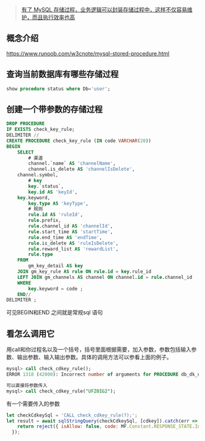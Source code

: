 > [有了 MySQL 存储过程，业务逻辑可以封装存储过程中，这样不仅容易维护，而且执行效率也高](https://www.cnblogs.com/you-zi/p/5519006.html)

## 概念介绍
https://www.runoob.com/w3cnote/mysql-stored-procedure.html

## 查询当前数据库有哪些存储过程
```sql
show procedure status where Db='user';
```

## 创建一个带参数的存储过程
```sql
DROP PROCEDURE
IF EXISTS check_key_rule;
DELIMITER //
CREATE PROCEDURE check_key_rule (IN code VARCHAR(20))
BEGIN
	SELECT
		# 渠道
		channel.`name` AS 'channelName',
		channel.is_delete AS 'channelIsDelete',
    channel.symbol,
		# key
		key.`status`,
		key.id AS 'keyId',
    key.keyword,
		key.type AS 'keyType',
		# 规则
		rule.id AS 'ruleId',
		rule.prefix,
		rule.channel_id AS 'channelId',
		rule.start_time AS 'startTime',
		rule.end_time AS 'endTime',
		rule.is_delete AS 'ruleIsDelete',
		rule.reward_list AS 'rewardList',
		rule.type
	FROM
		gm_key_detail AS key
	JOIN gm_key_rule AS rule ON rule.id = key.rule_id
	LEFT JOIN gm_channels AS channel ON channel.id = rule.channel_id
	WHERE
		key.keyword = code ;
	END//
DELIMITER ;
```
可见BEGIN和END 之间就是常规sql 语句


## 看怎么调用它
用call和你过程名以及一个括号，括号里面根据需要，加入参数，参数包括输入参数、输出参数、输入输出参数。具体的调用方法可以参看上面的例子。
```sql
mysql> call check_cdkey_rule();
ERROR 1318 (42000): Incorrect number of arguments for PROCEDURE db_dk_user.check_cdkey_rule; expected 1, got 0

可以直接将参数传入
mysql> call check_cdkey_rule("UFZ0IG2");
```

有一个需要传入的参数
```js
let checkCdkeySql = 'CALL check_cdkey_rule(?);';
let result = await sqlStringQuery(checkCdkeySql, [cdkey]).catch(err => {
    return reject({ isAllow: false, code: MF.Constant.RESPONSE_STATE.InvalidRequest_CdKeyInvalid, message: 'cdkey not exist' });
  });
```
